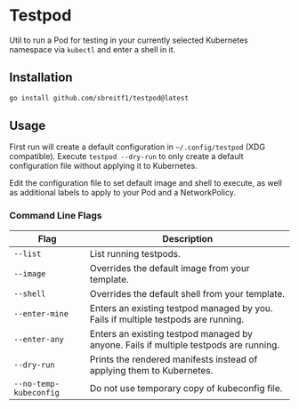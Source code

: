 # Testpod

Util to run a Pod for testing in your currently selected Kubernetes namespace via `kubectl` and enter a shell in it.

## Installation

```sh
go install github.com/sbreitf1/testpod@latest
```

## Usage

First run will create a default configuration in `~/.config/testpod` (XDG compatible). Execute `testpod --dry-run` to only create a default configuration file without applying it to Kubernetes.

Edit the configuration file to set default image and shell to execute, as well as additional labels to apply to your Pod and a NetworkPolicy.

### Command Line Flags

| Flag | Description |
| ---- | ----------- |
| `--list` | List running testpods. |
| `--image` | Overrides the default image from your template. |
| `--shell` | Overrides the default shell from your template. |
| `--enter-mine` | Enters an existing testpod managed by you. Fails if multiple testpods are running. |
| `--enter-any` | Enters an existing testpod managed by anyone. Fails if multiple testpods are running. |
| `--dry-run` | Prints the rendered manifests instead of applying them to Kubernetes. |
| `--no-temp-kubeconfig` | Do not use temporary copy of kubeconfig file. |
